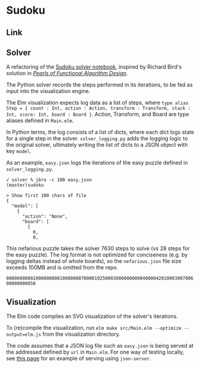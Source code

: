 
# Sudoku

## Link



## Solver

A refactoring of the [Sudoku solver notebook](https://github.com/tkuriyama/notebooks/blob/master/ipython/sudoku_revised.ipynb), inspired by Richard Bird's solution in [*Pearls of Functional Algorithm Design*](https://www.amazon.com/Pearls-Functional-Algorithm-Design-Richard/dp/0521513383).

The Python solver records the steps performed in its iterations, to be fed as input into the visualization engine. 

The Elm visualization expects log data as a list of steps, where `type alias Step = { count : Int, action : Action, transform : Transform, stack : Int, score: Int, board : Board }`. Action, Transform, and Board are type aliases defined in `Main.elm`. 

In Python terms, the log consists of a list of dicts, where each dict logs state for a single step in the solver. `solver_logging.py` adds the logging logic to the original solver, ultimately writing the list of dicts to a JSON object with key `model`. 

As an example, `easy.json` logs the iterations of the easy puzzle defined in `solver_logging.py`.

```
√ solver % jbro -c 100 easy.json                                                                                    (master)sudoku

> Show first 100 chars of file
{
  "model": [
    {
      "action": "None",
      "board": [
        [
          0,
          0,
```

This nefarious puzzle takes the solver 7630 steps to solve (vs 28 steps for the easy puzzle). The log format is not optimized for conciseness (e.g. by logging deltas instead of whole boards), so the `nefarious.json` file size exceeds 100MB and is omitted from the repo. 

`000060080020000000001000000070000102500030000000000400004201000300700600000000050`

## Visualization

The Elm code compiles an SVG visualization of the solver's iterations. 

To (re)compile the visualization, run `elm make src/Main.elm --optimize --output=elm.js` from the visualization directory.

The code assumes that a JSON log file such as `easy.json` is being served at the addressed defined by `url` in `Main.elm`. For one way of testing locally, see [this page](https://elmprogramming.com/decoding-json-part-1.html) for an example of serving using `json-server`.
